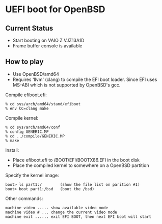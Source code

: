 UEFI boot for OpenBSD
=====================

Current Status
--------------

- Start booting on VAIO Z VJZ13A1D
- Frame buffer console is available


How to play
-----------

- Use OpenBSD/amd64
- Requires 'llvm' (clang) to compile the EFI boot loader.  Since EFI uses
  MS-ABI which is not supported by OpenBSD's gcc.


Compile efiboot.efi:

    % cd sys/arch/amd64/stand/efiboot
    % env CC=clang make

Compile kernel:

    % cd sys/arch/amd64/conf
    % config GENERIC.MP
    % cd ../compile/GENERIC.MP
    % make

Install:

- Place efiboot.efi to /BOOT/EFI/BOOTX86.EFI in the boot disk
- Place the compiled kernel to somewhere on a OpenBSD partition

Specify the kernel image:

    boot> ls part1:/        (show the file list on parition #1)
    boot> boot part1:/bsd   (boot the /bsd)

Other commands:

    machine video ..... show available video mode
    machine video # ... change the current video mode
    machine exit ...... exit EFI BOOT, then next EFI boot will start

